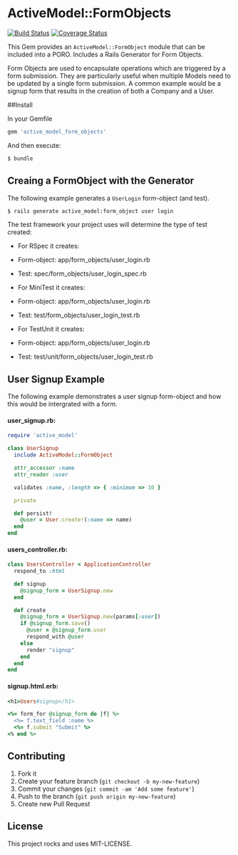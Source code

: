 # ActiveModel::FormObjects

[![Build Status](https://travis-ci.org/mattfreer/active_model_form_objects.png)](https://travis-ci.org/mattfreer/active_model_form_objects)
[![Coverage Status](https://coveralls.io/repos/mattfreer/active_model_form_objects/badge.png?branch=master)](https://coveralls.io/r/mattfreer/active_model_form_objects?branch=master)

This Gem provides an `ActiveModel::FormObject` module that can be included into a PORO. Includes a Rails Generator for Form Objects.

Form Objects are used to encapsulate operations which are triggered by a form submission. They are particularly useful when multiple Models need to be updated by a single form submission. A common example would be a signup form that results in the creation of both a Company and a User.

##Install

In your Gemfile
```ruby
gem 'active_model_form_objects'
```
And then execute:
````bash
$ bundle
````

## Creaing a FormObject with the Generator
The following example generates a `UserLogin` form-object (and test).
```bash
$ rails generate active_model:form_object user login
```

The test framework your project uses will determine the type of test created:
* For RSpec it creates:
 * Form-object:  app/form_objects/user_login.rb
 * Test:         spec/form_objects/user_login_spec.rb

* For MiniTest it creates:
 * Form-object:  app/form_objects/user_login.rb
 * Test:         test/form_objects/user_login_test.rb

* For TestUnit it creates:
 * Form-object:  app/form_objects/user_login.rb
 * Test:         test/unit/form_objects/user_login_test.rb

## User Signup Example
The following example demonstrates a user signup form-object and how this would be intergrated with a form.

#### user_signup.rb:
```ruby
require 'active_model'

class UserSignup
  include ActiveModel::FormObject

  attr_accessor :name
  attr_reader :user

  validates :name, :length => { :minimum => 10 }

  private

  def persist!
    @user = User.create!(:name => name)
  end
end
```

#### users_controller.rb:
```ruby
class UsersController < ApplicationController
  respond_to :html

  def signup
    @signup_form = UserSignup.new
  end

  def create
    @signup_form = UserSignup.new(params[:user])
    if @signup_form.save()
      @user = @signup_form.user
      respond_with @user
    else
      render "signup"
    end
  end
end

```

#### signup.html.erb:
```ruby
<h1>Users#signup</h1>

<%= form_for @signup_form do |f| %>
  <%= f.text_field :name %>
  <%= f.submit "Submit" %>
<% end %>
```

## Contributing

1. Fork it
2. Create your feature branch (`git checkout -b my-new-feature`)
3. Commit your changes (`git commit -am 'Add some feature'`)
4. Push to the branch (`git push origin my-new-feature`)
5. Create new Pull Request

## License
This project rocks and uses MIT-LICENSE.
